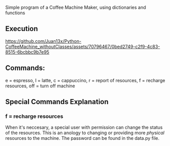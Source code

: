 Simple program of a Coffee Machine Maker, using dictionaries and functions

## Execution
https://github.com/Juan13x/Python-CoffeeMachine_withoutClasses/assets/70796467/0bed2749-c2f9-4c83-8515-6bcbbc9b7e95

## Commands:
e = espresso, l = latte, c = cappuccino, r = report of resources, f = recharge resources, off = turn off machine

## Special Commands Explanation
### f = recharge resources
When it's neccesary, a special user with permission can change the status of the resources. This is an anology to changing or providing more *physical* resources to the machine. The password can be found in the data.py file.
